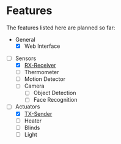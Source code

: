 # Features
The features listed here are planned so far:

- General
    - [x] Web Interface
- [ ] Sensors
    - [x] [RX-Receiver](https://github.com/FHellmann/My-Smart-Home/blob/master/doc/features/general/RF.md)
    - [ ] Thermometer
    - [ ] Motion Detector
    - [ ] Camera
        - [ ] Object Detection
        - [ ] Face Recognition
- [ ] Actuators
    - [x] [TX-Sender](https://github.com/FHellmann/My-Smart-Home/blob/master/doc/features/general/RF.md)
    - [ ] Heater
    - [ ] Blinds
    - [ ] Light
